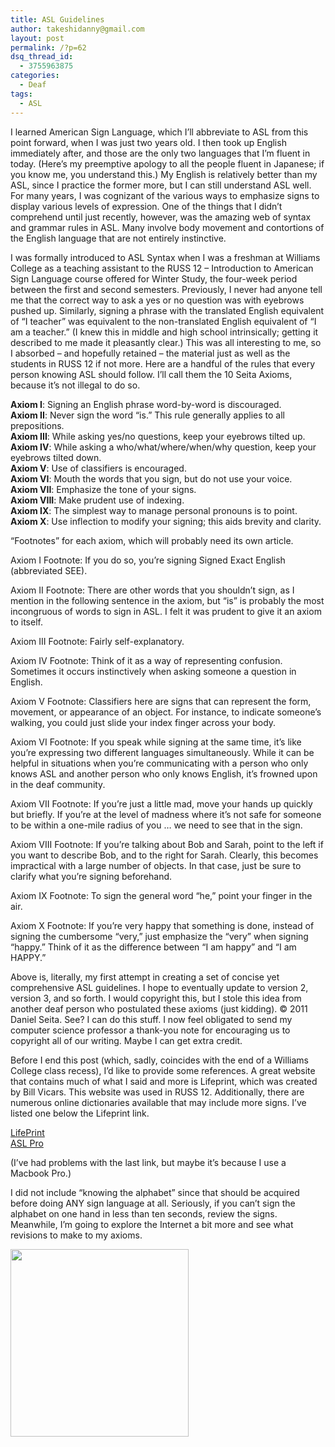 ```yaml
---
title: ASL Guidelines
author: takeshidanny@gmail.com
layout: post
permalink: /?p=62
dsq_thread_id:
  - 3755963875
categories:
  - Deaf
tags:
  - ASL
---
```

I learned American Sign Language, which I’ll abbreviate to ASL from this point forward, when I was just two years old. I then took up English immediately after, and those are the only two languages that I’m fluent in today. (Here’s my preemptive apology to all the people fluent in Japanese; if you know me, you understand this.) My English is relatively better than my ASL, since I practice the former more, but I can still understand ASL well. For many years, I was cognizant of the various ways to emphasize signs to display various levels of expression. One of the things that I didn’t comprehend until just recently, however, was the amazing web of syntax and grammar rules in ASL. Many involve body movement and contortions of the English language that are not entirely instinctive.

I was formally introduced to ASL Syntax when I was a freshman at Williams College as a teaching assistant to the RUSS 12 – Introduction to American Sign Language course offered for Winter Study, the four-week period between the first and second semesters. Previously, I never had anyone tell me that the correct way to ask a yes or no question was with eyebrows pushed up. Similarly, signing a phrase with the translated English equivalent of “I teacher” was equivalent to the non-translated English equivalent of “I am a teacher.” (I knew this in middle and high school intrinsically; getting it described to me made it pleasantly clear.) This was all interesting to me, so I absorbed – and hopefully retained – the material just as well as the students in RUSS 12 if not more. Here are a handful of the rules that every person knowing ASL should follow. I’ll call them the 10 Seita Axioms, because it’s not illegal to do so.

**Axiom I**: Signing an English phrase word-by-word is discouraged.  
**Axiom II**: Never sign the word “is.” This rule generally applies to all prepositions.  
**Axiom III**: While asking yes/no questions, keep your eyebrows tilted up.  
**Axiom IV**: While asking a who/what/where/when/why question, keep your eyebrows tilted down.  
**Axiom V**: Use of classifiers is encouraged.  
**Axiom VI**: Mouth the words that you sign, but do not use your voice.  
**Axiom VII**: Emphasize the tone of your signs.  
**Axiom VIII**: Make prudent use of indexing.  
**Axiom IX**: The simplest way to manage personal pronouns is to point.  
**Axiom X**: Use inflection to modify your signing; this aids brevity and clarity.

“Footnotes” for each axiom, which will probably need its own article.

Axiom I Footnote: If you do so, you’re signing Signed Exact English (abbreviated SEE).

Axiom II Footnote: There are other words that you shouldn’t sign, as I mention in the following sentence in the axiom, but “is” is probably the most incongruous of words to sign in ASL. I felt it was prudent to give it an axiom to itself.

Axiom III Footnote: Fairly self-explanatory.

Axiom IV Footnote: Think of it as a way of representing confusion. Sometimes it occurs instinctively when asking someone a question in English.

Axiom V Footnote: Classifiers here are signs that can represent the form, movement, or appearance of an object. For instance, to indicate someone’s walking, you could just slide your index finger across your body.

Axiom VI Footnote: If you speak while signing at the same time, it’s like you’re expressing two different languages simultaneously. While it can be helpful in situations when you’re communicating with a person who only knows ASL and another person who only knows English, it’s frowned upon in the deaf community.

Axiom VII Footnote: If you’re just a little mad, move your hands up quickly but briefly. If you’re at the level of madness where it’s not safe for someone to be within a one-mile radius of you … we need to see that in the sign.

Axiom VIII Footnote: If you’re talking about Bob and Sarah, point to the left if you want to describe Bob, and to the right for Sarah. Clearly, this becomes impractical with a large number of objects. In that case, just be sure to clarify what you’re signing beforehand.

Axiom IX Footnote: To sign the general word “he,” point your finger in the air.

Axiom X Footnote: If you’re very happy that something is done, instead of signing the cumbersome “very,” just emphasize the “very” when signing “happy.” Think of it as the difference between “I am happy” and “I am HAPPY.”

Above is, literally, my first attempt in creating a set of concise yet comprehensive ASL guidelines. I hope to eventually update to version 2, version 3, and so forth. I would copyright this, but I stole this idea from another deaf person who postulated these axioms (just kidding). © 2011 Daniel Seita. See? I can do this stuff. I now feel obligated to send my computer science professor a thank-you note for encouraging us to copyright all of our writing. Maybe I can get extra credit.

Before I end this post (which, sadly, coincides with the end of a Williams College class recess), I’d like to provide some references. A great website that contains much of what I said and more is Lifeprint, which was created by Bill Vicars. This website was used in RUSS 12. Additionally, there are numerous online dictionaries available that may include more signs. I’ve listed one below the Lifeprint link.

[LifePrint][1]  
[ASL Pro][2]

(I&#8217;ve had problems with the last link, but maybe it&#8217;s because I use a Macbook Pro.)

I did not include &#8220;knowing the alphabet&#8221; since that should be acquired before doing ANY sign language at all. Seriously, if you can&#8217;t sign the alphabet on one hand in less than ten seconds, review the signs. Meanwhile, I&#8217;m going to explore the Internet a bit more and see what revisions to make to my axioms.

<a href="http://seitad.wordpress.com/2011/10/11/asl-guildelines/aslalphabet/" rel="attachment wp-att-369"><img class="aligncenter size-medium wp-image-369" title="ASLAlphabet" alt="" src="http://www.seitad.com/wp-content/uploads/2012/07/aslalphabet.gif?w=285" width="285" height="300" /></a>

 [1]: http://www.lifeprint.com/asl101/pages-layout/syntax.htm "Lifeprint"
 [2]: http://www.aslpro.com/cgi-bin/aslpro/aslpro.cgi "ASL Pro"